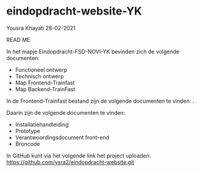 # eindopdracht-website-YK
Yousra Khayati 28-02-2021

READ ME


In het mapje Eindopdracht-FSD-NOVI-YK bevinden zich de volgende documenten:

 - Functioneel ontwerp
 - Technisch ontwerp
 - Map Frontend-Trainfast
 - Map Backend-TrainFast 

In de Frontend-Trainfast bestand zijn de volgende documenten te vinden: .

Daarin zijn de volgende documenten te vinden:
 - Installatiehandleiding
 - Prototype
 - Verantwoordingsdocument front-end
 - Broncode
 
 
In GitHub kunt via het volgende link het project uploaden: https://github.com/ysra2/eindopdracht-website.git